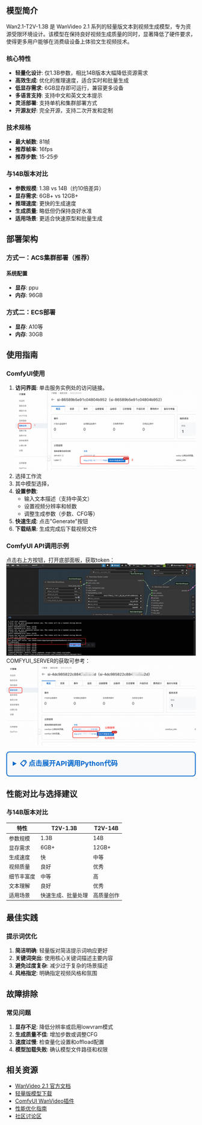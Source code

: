 ## 模型简介

Wan2.1-T2V-1.3B 是 WanVideo 2.1 系列的轻量版文本到视频生成模型，专为资源受限环境设计。该模型在保持良好视频生成质量的同时，显著降低了硬件要求，使得更多用户能够在消费级设备上体验文生视频技术。

### 核心特性
- **轻量化设计**: 仅1.3B参数，相比14B版本大幅降低资源需求
- **高效生成**: 优化的推理速度，适合实时和批量生成
- **低显存需求**: 6GB显存即可运行，兼容更多设备
- **多语言支持**: 支持中文和英文文本提示
- **灵活部署**: 支持单机和集群部署方式
- **开源友好**: 完全开源，支持二次开发和定制

### 技术规格
- **最大帧数**: 81帧
- **推荐帧率**: 16fps
- **推荐步数**: 15-25步

### 与14B版本对比
- **参数规模**: 1.3B vs 14B（约10倍差异）
- **显存需求**: 6GB+ vs 12GB+
- **推理速度**: 更快的生成速度
- **生成质量**: 略低但仍保持良好水准
- **适用场景**: 更适合快速原型和批量生成

## 部署架构

### 方式一：ACS集群部署（推荐）

#### 系统配置
- **显存**: ppu
- **内存**: 96GB

### 方式二：ECS部署
- **显存**: A10等
- **内存**: 30GB


## 使用指南

### ComfyUI使用

1. **访问界面**: 单击服务实例处的访问链接。![img.png](img.png)
2. 选择工作流
3. 其中模型选择，
3. **设置参数**:
    - 输入文本描述（支持中英文）
    - 设置视频分辨率和帧数
    - 调整生成参数（步数、CFG等）
3. **快速生成**: 点击"Generate"按钮
4. **下载结果**: 生成完成后下载视频文件

### ComfyUI API调用示例
点击右上方按钮，打开底部面板，获取token：![img_1.png](img_1.png)
COMFYUI_SERVER的获取可参考：![img_2.png](img_2.png)
<details style="border: 2px solid #0066cc; border-radius: 8px; padding: 15px; margin: 10px 0; background-color: #f8f9fa;">
  <summary style="font-weight: bold; font-size: 18px; color: #0066cc; cursor: pointer;">
    📋 点击展开API调用Python代码
  </summary>

```python
import requests, json, uuid, time, random

# 配置参数
COMFYUI_SERVER, COMFYUI_TOKEN = "输入您的服务器地址", "输入您的token"
T5_MODEL, VIDEO_MODEL, VAE_MODEL = "wan2.1/umt5-xxl-enc-bf16.safetensors", "wan2.1/Wan2_1-T2V-1_3B_fp8_e4m3fn.safetensors", "wan2.1/Wan2_1_VAE_bf16.safetensors"

class ComfyUIClient:
    def __init__(self, server=COMFYUI_SERVER, token=COMFYUI_TOKEN):
        self.base_url, self.token, self.client_id = f"http://{server}", token, str(uuid.uuid4())
        self.headers = {"Content-Type": "application/json", **({"Authorization": f"Bearer {token}"} if token else {})}

    def generate(self, prompt, neg_prompt="", steps=15, cfg=6, width=832, height=480, frames=81):
        workflow = {
            "1": {"inputs": {"model_name": T5_MODEL, "precision": "bf16"}, "class_type": "LoadWanVideoT5TextEncoder"},
            "2": {"inputs": {"positive_prompt": prompt, "negative_prompt": neg_prompt, "force_offload": True, "t5": ["1", 0]}, "class_type": "WanVideoTextEncode"},
            "3": {"inputs": {"model": VIDEO_MODEL, "base_precision": "bf16", "quantization": "fp8_e4m3fn", "load_device": "offload_device"}, "class_type": "WanVideoModelLoader"},
            "4": {"inputs": {"width": width, "height": height, "num_frames": frames}, "class_type": "WanVideoEmptyEmbeds"},
            "5": {"inputs": {"model_name": VAE_MODEL, "precision": "bf16"}, "class_type": "WanVideoVAELoader"},
            "6": {"inputs": {"steps": steps, "cfg": cfg, "shift": 5, "seed": random.randint(1, 1000000), "force_offload": True, "scheduler": "dpm++", "riflex_freq_index": 0, "model": ["3", 0], "text_embeds": ["2", 0], "image_embeds": ["4", 0]}, "class_type": "WanVideoSampler"},
            "7": {"inputs": {"enable_vae_tiling": True, "tile_x": 272, "tile_y": 272, "tile_stride_x": 144, "tile_stride_y": 128, "vae": ["5", 0], "samples": ["6", 0]}, "class_type": "WanVideoDecode"},
            "8": {"inputs": {"frame_rate": 16, "loop_count": 0, "filename_prefix": "generated_video", "format": "video/h264-mp4", "save_output": True, "pingpong": False, "images": ["7", 0]}, "class_type": "VHS_VideoCombine"}
        }
        response = requests.post(f"{self.base_url}/prompt", headers=self.headers, json={"prompt": workflow, "client_id": self.client_id})
        print(f"API Response: {response.text}")
        result = response.json()
        if "error" in result: raise Exception(f"Workflow error: {result['error']}")
        if "prompt_id" not in result: raise Exception(f"No prompt_id in response: {result}")
        return result["prompt_id"]

    def get_status(self, task_id):
        try:
            queue_data = requests.get(f"{self.base_url}/queue", headers=self.headers).json()
            if any(item[1] == task_id for item in queue_data.get("queue_running", [])): return "processing"
            if any(item[1] == task_id for item in queue_data.get("queue_pending", [])): return "pending"
            history_response = requests.get(f"{self.base_url}/history/{task_id}", headers=self.headers)
            return "completed" if history_response.status_code == 200 and task_id in history_response.json() else "processing"
        except: return "processing"

    def download_video(self, task_id, output_path="generated_video.mp4"):
        try:
            response = requests.get(f"{self.base_url}/history/{task_id}", headers=self.headers)
            history = response.json()
            if task_id in history:
                for output in history[task_id]['outputs'].values():
                    if 'gifs' in output:
                        filename = output['gifs'][0]['filename']
                        video_response = requests.get(f"{self.base_url}/view?filename={filename}", headers=self.headers)
                        with open(output_path, "wb") as f: f.write(video_response.content)
                        return output_path
        except Exception as e: print(f"Download error: {e}")
        return None

def main():
    client = ComfyUIClient()
    try:
        print("🎬 开始文生视频任务...")
        task_id = client.generate("A beautiful anime girl with long black hair dancing gracefully", "low quality, blurry, distorted", 15, 6, 832, 480, 81)
        print(f"🆔 Task ID: {task_id}")
        
        while True:
            status = client.get_status(task_id)
            print(f"📊 Current status: {status}")
            if status == "completed": print("✅ Video ready!"); break
            elif status == "failed": print("❌ Generation failed!"); exit(1)
            time.sleep(10)
            
        output_file = client.download_video(task_id, "generated_video.mp4")
        print("🎉 Video downloaded successfully!" if output_file else "❌ Failed to download video")
        if output_file: print(f"📁 Saved as: {output_file}")
        
    except Exception as e: print(f"❌ Error: {e}")

if __name__ == "__main__": main()

```
</details>

## 性能对比与选择建议

### 与14B版本对比

| 特性 | T2V-1.3B | T2V-14B |
|------|----------|---------|
| 参数规模 | 1.3B | 14B |
| 显存需求 | 6GB+ | 12GB+ |
| 生成速度 | 快 | 中等 |
| 视频质量 | 良好 | 优秀 |
| 细节丰富度 | 中等 | 高 |
| 文本理解 | 良好 | 优秀 |
| 适用场景 | 快速生成、批量处理 | 高质量创作 |

## 最佳实践

### 提示词优化
1. **简洁明确**: 轻量版对简洁提示词响应更好
2. **关键词突出**: 使用核心关键词描述主要内容
3. **避免过度复杂**: 减少过于复杂的场景描述
4. **风格指定**: 明确指定视频风格和氛围


## 故障排除

### 常见问题
1. **显存不足**: 降低分辨率或启用lowvram模式
2. **生成质量不佳**: 增加步数或调整CFG
3. **速度过慢**: 检查量化设置和offload配置
4. **模型加载失败**: 确认模型文件路径和权限



## 相关资源

- [WanVideo 2.1 官方文档](https://github.com/WanVideo/Wan2.1)
- [轻量版模型下载](https://huggingface.co/WanVideo/Wan2.1-T2V-1.3B)
- [ComfyUI WanVideo插件](https://github.com/kijai/ComfyUI-WanVideoWrapper)
- [性能优化指南](https://docs.wanvideo.ai/optimization)
- [社区讨论区](https://github.com/WanVideo/Wan2.1/discussions)